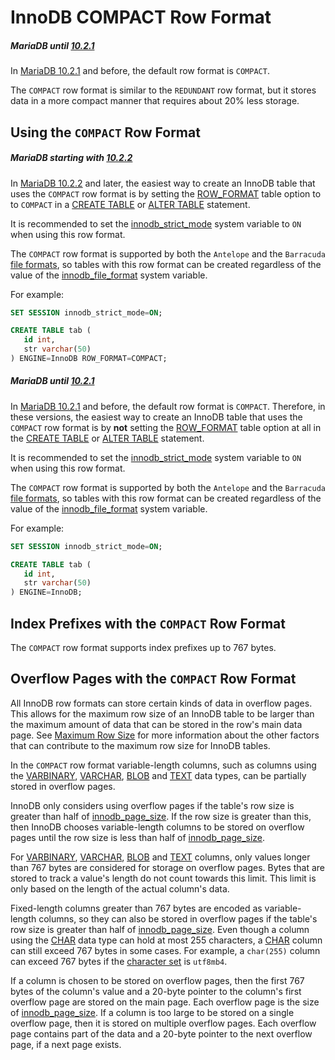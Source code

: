 # InnoDB COMPACT Row Format

##### MariaDB until [10.2.1](/kb/en/mariadb-1021-release-notes/)

In [MariaDB 10.2.1](/kb/en/mariadb-1021-release-notes/) and before, the default row format is `COMPACT`.

The `COMPACT` row format is similar to the `REDUNDANT` row format, but it stores data in a more compact manner that requires about 20% less storage.

## Using the `COMPACT` Row Format

##### MariaDB starting with [10.2.2](/kb/en/mariadb-1022-release-notes/)

In [MariaDB 10.2.2](/kb/en/mariadb-1022-release-notes/) and later, the easiest way to create an InnoDB table that uses the `COMPACT` row format is by setting the [ROW_FORMAT](/kb/en/create-table/#row_format) table option to to `COMPACT` in a [CREATE TABLE](/sql-statements-structure/sql-statements/data-definition/create/create-table) or [ALTER TABLE](/sql-statements-structure/sql-statements/data-definition/alter/alter-table) statement.

It is recommended to set the [innodb_strict_mode](/kb/en/innodb-system-variables/#innodb_strict_mode) system variable to `ON` when using this row format.

The `COMPACT` row format is supported by both the `Antelope` and the `Barracuda` [file formats](/kb/en/xtradbinnodb-file-format/), so tables with this row format can be created regardless of the value of the [innodb_file_format](/kb/en/innodb-system-variables/#innodb_file_format) system variable.

For example:

```sql
SET SESSION innodb_strict_mode=ON;

CREATE TABLE tab (
   id int,
   str varchar(50)
) ENGINE=InnoDB ROW_FORMAT=COMPACT;
```

##### MariaDB until [10.2.1](/kb/en/mariadb-1021-release-notes/)

In [MariaDB 10.2.1](/kb/en/mariadb-1021-release-notes/) and before, the default row format is `COMPACT`. Therefore, in these versions, the easiest way to create an InnoDB table that uses the `COMPACT` row format is by <strong>not</strong> setting the [ROW_FORMAT](/kb/en/create-table/#row_format) table option at all in the [CREATE TABLE](/sql-statements-structure/sql-statements/data-definition/create/create-table) or [ALTER TABLE](/sql-statements-structure/sql-statements/data-definition/alter/alter-table) statement.

It is recommended to set the [innodb_strict_mode](/kb/en/innodb-system-variables/#innodb_strict_mode) system variable to `ON` when using this row format.

The `COMPACT` row format is supported by both the `Antelope` and the `Barracuda` [file formats](/columns-storage-engines-and-plugins/storage-engines/innodb/innodb-file-format), so tables with this row format can be created regardless of the value of the [innodb_file_format](/kb/en/innodb-system-variables/#innodb_file_format) system variable.

For example:

```sql
SET SESSION innodb_strict_mode=ON;

CREATE TABLE tab (
   id int,
   str varchar(50)
) ENGINE=InnoDB;
```

## Index Prefixes with the `COMPACT` Row Format

The `COMPACT` row format supports index prefixes up to 767 bytes.

## Overflow Pages with the `COMPACT` Row Format

All InnoDB row formats can store certain kinds of data in overflow pages. This allows for the maximum row size of an InnoDB table to be larger than the maximum amount of data that can be stored in the row's main data page. See [Maximum Row Size](#maximum-row-size) for more information about the other factors that can contribute to the maximum row size for InnoDB tables.

In the `COMPACT` row format variable-length columns, such as columns using the [VARBINARY](/columns-storage-engines-and-plugins/data-types/string-data-types/varbinary), [VARCHAR](/columns-storage-engines-and-plugins/data-types/string-data-types/varchar), [BLOB](/columns-storage-engines-and-plugins/data-types/string-data-types/blob) and [TEXT](/columns-storage-engines-and-plugins/data-types/string-data-types/text) data types, can be partially stored in overflow pages.

InnoDB only considers using overflow pages if the table's row size is greater than half of [innodb_page_size](/kb/en/innodb-system-variables/#innodb_page_size). If the row size is greater than this, then InnoDB chooses variable-length columns to be stored on overflow pages until the row size is less than half of [innodb_page_size](/kb/en/innodb-system-variables/#innodb_page_size).

For [VARBINARY](/columns-storage-engines-and-plugins/data-types/string-data-types/varbinary), [VARCHAR](/columns-storage-engines-and-plugins/data-types/string-data-types/varchar), [BLOB](/columns-storage-engines-and-plugins/data-types/string-data-types/blob) and [TEXT](/columns-storage-engines-and-plugins/data-types/string-data-types/text) columns, only values longer than 767 bytes are considered for storage on overflow pages. Bytes that are stored to track a value's length do not count towards this limit. This limit is only based on the length of the actual column's data.

Fixed-length columns greater than 767 bytes are encoded as variable-length columns, so they can also be stored in overflow pages if the table's row size is greater than half of [innodb_page_size](/kb/en/innodb-system-variables/#innodb_page_size). Even though a column using the [CHAR](/columns-storage-engines-and-plugins/data-types/string-data-types/char) data type can hold at most 255 characters, a [CHAR](/columns-storage-engines-and-plugins/data-types/string-data-types/char) column can still exceed 767 bytes in some cases. For example, a `char(255)` column can exceed 767 bytes if the [character set](/columns-storage-engines-and-plugins/data-types/string-data-types/character-sets) is `utf8mb4`.

If a column is chosen to be stored on overflow pages, then the first 767 bytes of the column's value and a 20-byte pointer to the column's first overflow page are stored on the main page. Each overflow page is the size of [innodb_page_size](/kb/en/innodb-system-variables/#innodb_page_size). If a column is too large to be stored on a single overflow page, then it is stored on multiple overflow pages. Each overflow page contains part of the data and a 20-byte pointer to the next overflow page, if a next page exists.